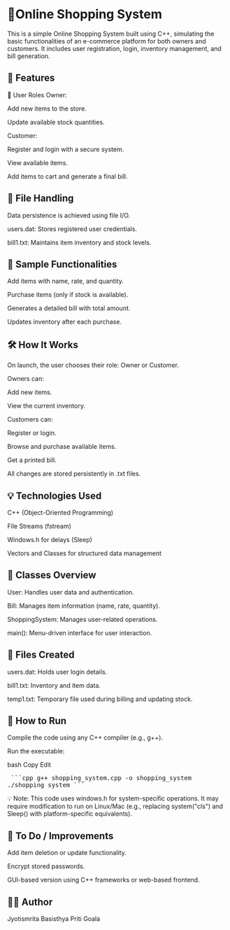 #  🛒Online Shopping System

This is a simple Online Shopping System built using C++, simulating the basic functionalities of an e-commerce platform for both owners and customers. It includes user registration, login, inventory management, and bill generation.

## 📌 Features
👤 User Roles
Owner:

Add new items to the store.

Update available stock quantities.

Customer:

Register and login with a secure system.

View available items.

Add items to cart and generate a final bill.

## 📂 File Handling
Data persistence is achieved using file I/O.

users.dat: Stores registered user credentials.

bill1.txt: Maintains item inventory and stock levels.

## 💾 Sample Functionalities
Add items with name, rate, and quantity.

Purchase items (only if stock is available).

Generates a detailed bill with total amount.

Updates inventory after each purchase.

## 🛠️ How It Works
On launch, the user chooses their role: Owner or Customer.

Owners can:

Add new items.

View the current inventory.

Customers can:

Register or login.

Browse and purchase available items.

Get a printed bill.

All changes are stored persistently in .txt files.

## 💡 Technologies Used
C++ (Object-Oriented Programming)

File Streams (fstream)

Windows.h for delays (Sleep)

Vectors and Classes for structured data management

## 🔐 Classes Overview
User: Handles user data and authentication.

Bill: Manages item information (name, rate, quantity).

ShoppingSystem: Manages user-related operations.

main(): Menu-driven interface for user interaction.

## 📁 Files Created
users.dat: Holds user login details.

bill1.txt: Inventory and item data.

temp1.txt: Temporary file used during billing and updating stock.

## 🚀 How to Run
Compile the code using any C++ compiler (e.g., g++).

Run the executable:

bash
Copy
Edit
<pre> ```cpp g++ shopping_system.cpp -o shopping_system
./shopping_system ``` </pre>

💡 Note: This code uses windows.h for system-specific operations. It may require modification to run on Linux/Mac (e.g., replacing system("cls") and Sleep() with platform-specific equivalents).


## 📌 To Do / Improvements
Add item deletion or update functionality.

Encrypt stored passwords.

GUI-based version using C++ frameworks or web-based frontend.

## 🧑‍💻 Author
Jyotismrita Basisthya
Priti Goala


